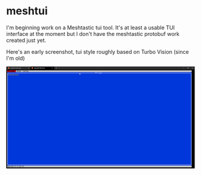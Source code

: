 # meshtui
I'm beginning work on a Meshtastic tui tool.  It's at least a usable TUI interface at the moment but I don't have the meshtastic protobuf work created just yet.

Here's an early screenshot, tui style roughly based on Turbo Vision (since I'm old)

![meshtui early screenshot](meshtui-screenshot.png)
